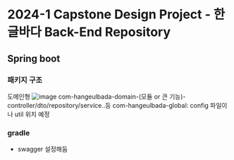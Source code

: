# 2024-1 Capstone Design Project - 한글바다 Back-End Repository
## Spring boot
### 패키지 구조
도메인형
![image](https://github.com/2024-1-Capstone-Design/back-end/assets/112956015/fa00d101-173b-41bf-a1bd-068452fed537)
com-hangeulbada-domain-(모듈 or 큰 기능)-controller/dto/repository/service..등
com-hangeulbada-global: config 파일이나 util 위치 예정

### gradle
- swagger 설정해둠
